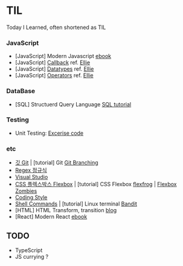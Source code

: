# TIL

Today I Learned, often shortened as TIL

### JavaScript

- [JavaScript] Modern Javascript [ebook](https://learnjs.vlpt.us/)
- [JavaScript] [Callback](/JavaScript/callback.js) ref. [Ellie](https://www.youtube.com/watch?v=-cAPq25P-68)
- [JavaScript] [Datatypes](/JavaScript/datatype.js) ref. [Ellie](https://www.youtube.com/watch?v=OCCpGh4ujb8)
- [JavaScript] [Operators](/JavaScript/operators.js) ref. [Ellie](https://www.youtube.com/watch?v=YBjufjBaxHo)

### DataBase

- [SQL] Structuerd Query Language [SQL tutorial](https://sqlbolt.com/)

### Testing

- Unit Testing: [Excerise code](/UnitTesting)

### etc

- [깃 Git](CS/Git.md) | [tutorial] Git [Git Branching](https://learngitbranching.js.org/?locale=ko)
- [Regex 정규식](CS/regex.md)
- [Visual Studio](CS/vscode.md)
- [CSS 플렉스박스 Flexbox](CSS/flexbox.md) | [tutorial] CSS Flexbox [flexfrog](https://flexboxfroggy.com/) | [Flexbox Zombies](https://mastery.games/flexboxzombies/?d=66a58001-f980-4df1-afde-44ee75ec0c41R)
- [Coding Style](JavaScript/styleguide.md)
- [Shell Commands](CS/terminalCommands.md) | [tutorial] Linux terminal [Bandit](https://overthewire.org/wargames/bandit/)
- [HTML] HTML Transform, transition [blog](https://codingbroker.tistory.com/54)
- [React] Modern React [ebook](https://react.vlpt.us/)

## TODO

- TypeScript
- JS currying ?

